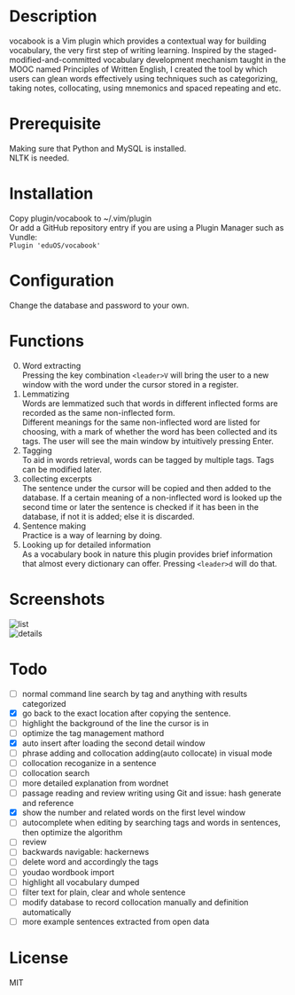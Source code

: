 # Description     
vocabook is a Vim plugin which provides a contextual way for building vocabulary, the very first step of writing learning. Inspired by the staged-modified-and-committed vocabulary development mechanism taught in the MOOC named Principles of Written English, I created the tool by which users can glean words effectively using techniques such as categorizing, taking notes, collocating, using mnemonics and spaced repeating and etc.     

# Prerequisite   
Making sure that Python and MySQL is installed.   
NLTK is needed.

# Installation   
Copy plugin/vocabook to ~/.vim/plugin   
Or add a GitHub repository entry if you are using a Plugin Manager such as Vundle:  
```Plugin 'eduOS/vocabook'```

# Configuration   
Change the database and password to your own.   
    
# Functions    
0. Word extracting       
    Pressing the key combination ```<leader>V``` will bring the user to a new window with the word under the cursor stored in a register.    
1. Lemmatizing       
    Words are lemmatized such that words in different inflected forms are recorded as the same non-inflected form.      
    Different meanings for the same non-inflected word are listed for choosing, with a mark of whether the word has been collected and its tags. The user will see the main window by intuitively pressing Enter.    
2. Tagging      
    To aid in words retrieval, words can be tagged by multiple tags. Tags can be modified later.    
3. collecting excerpts       
    The sentence under the cursor will be copied and then added to the database. If a certain meaning of a non-inflected word is looked up the second time or later the sentence is checked if it has been in the database, if not it is added; else it is discarded.     
4. Sentence making     
    Practice is a way of learning by doing.     
5. Looking up for detailed information    
    As a vocabulary book in nature this plugin provides brief information that almost every dictionary can offer. Pressing ```<leader>d``` will do that.    

# Screenshots
![list](https://cloud.githubusercontent.com/assets/5717031/11235957/cbda86ca-8e10-11e5-8bc5-6c1c3698feb5.png)  
![details](https://cloud.githubusercontent.com/assets/5717031/11236982/f70dd0d4-8e17-11e5-8ea3-66901dabe46d.png)  
    
# Todo    
- [ ] normal command line search by tag and anything with results categorized    
- [x] go back to the exact location after copying the sentence.    
- [ ] highlight the background of the line the cursor is in    
- [ ] optimize the tag management mathord    
- [x] auto insert after loading the second detail window    
- [ ] phrase adding and collocation adding(auto collocate) in visual mode    
- [ ] collocation recoganize in a sentence    
- [ ] collocation search    
- [ ] more detailed explanation from wordnet    
- [ ] passage reading and review writing using Git and issue: hash generate and reference    
- [x] show the number and related words on the first level window    
- [ ] autocomplete when editing by searching tags and words in sentences, then optimize the algorithm    
- [ ] review    
- [ ] backwards navigable: hackernews    
- [ ] delete word and accordingly the tags    
- [ ] youdao wordbook import    
- [ ] highlight all vocabulary dumped    
- [ ] filter text for plain, clear and whole sentence    
- [ ] modify database to record collocation manually and definition automatically    
- [ ] more example sentences extracted from open data    
    
# License     
MIT    
